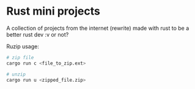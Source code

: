 # Rust mini projects

A collection of projects from the internet (rewrite) made with rust to be a better rust dev :v or not?

Ruzip usage:

```bash
# zip file
cargo run c <file_to_zip.ext>

# unzip
cargo run u <zipped_file.zip>
```
